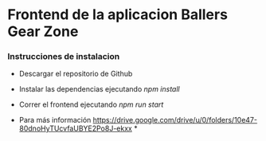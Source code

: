 # Frontend de la aplicacion Ballers Gear Zone

### Instrucciones de instalacion
* Descargar el repositorio de Github
* Instalar las dependencias ejecutando *npm install*
* Correr el frontend ejecutando *npm run start*

* Para más información https://drive.google.com/drive/u/0/folders/10e47-80dnoHyTUcvfaUBYE2Po8J-ekxx *